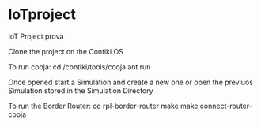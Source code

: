 # IoTproject
IoT Project
prova

Clone the project on the Contiki OS 

To run cooja:
	cd /contiki/tools/cooja
	ant run

Once opened start a Simulation and create a new one or open the previuos Simulation stored in the Simulation Directory


To run the Border Router:
	cd rpl-border-router
	make make connect-router-cooja

